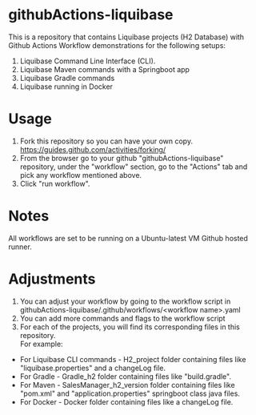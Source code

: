 # githubActions-liquibase

This is a repository that contains Liquibase projects (H2 Database) with Github Actions Workflow demonstrations for the following setups:
1. Liquibase Command Line Interface (CLI). 
2. Liquibase Maven commands with a Springboot app
3. Liquibase Gradle commands
4. Liquibase running in Docker

# Usage
1. Fork this repository so you can have your own copy. https://guides.github.com/activities/forking/
2. From the browser go to your github "githubActions-liquibase" repository, under the "workflow" section, go to the "Actions" tab and pick any workflow mentioned above.
3. Click "run workflow".

# Notes
All workflows are set to be running on a Ubuntu-latest VM Github hosted runner.

# Adjustments
1. You can adjust your workflow by going to the workflow script in githubActions-liquibase/.github/workflows/&lt;workflow name&gt;.yaml
2. You can add more commands and flags to the workflow script
3. For each of the projects, you will find its corresponding files in this repository.  
For example: <br />
 - For Liquibase CLI commands - H2_project folder containing files like "liquibase.properties" and a changeLog file.<br />
 - For Gradle - Gradle_h2 folder containing files like "build.gradle".<br />
 - For Maven - SalesManager_h2_version folder containing files like "pom.xml" and "application.properties" springboot class java files.<br />
 - For Docker - Docker folder containing files like a changeLog file. 
